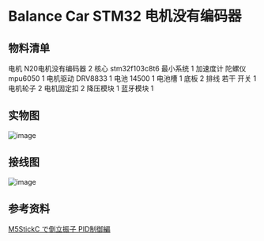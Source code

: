 # Balance Car STM32 电机没有编码器

## 物料清单
电机 N20电机没有编码器  2
核心 stm32f103c8t6 最小系统 1
加速度计 陀螺仪 mpu6050 1
电机驱动 DRV8833 1
电池 14500 1
电池槽 1
底板  2
排线 若干
开关     1
电机轮子   2
电机固定扣 2
降压模块 1
蓝牙模块 1

## 实物图
![image](https://github.com/piseason/mySTM32Car/blob/master/Pic/1.PNG)

## 接线图
![image](https://github.com/piseason/mySTM32Car/blob/master/Pic/2.PNG)

## 参考资料
[M5StickC で倒立振子 PID制御編](https://homemadegarbage.com/bala03)
